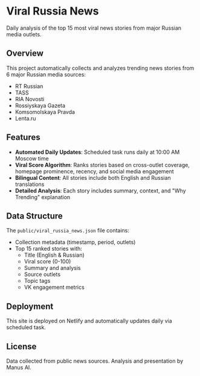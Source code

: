 # Viral Russia News

Daily analysis of the top 15 most viral news stories from major Russian media outlets.

## Overview

This project automatically collects and analyzes trending news stories from 6 major Russian media sources:
- RT Russian
- TASS
- RIA Novosti
- Rossiyskaya Gazeta
- Komsomolskaya Pravda
- Lenta.ru

## Features

- **Automated Daily Updates**: Scheduled task runs daily at 10:00 AM Moscow time
- **Viral Score Algorithm**: Ranks stories based on cross-outlet coverage, homepage prominence, recency, and social media engagement
- **Bilingual Content**: All stories include both English and Russian translations
- **Detailed Analysis**: Each story includes summary, context, and "Why Trending" explanation

## Data Structure

The `public/viral_russia_news.json` file contains:
- Collection metadata (timestamp, period, outlets)
- Top 15 ranked stories with:
  - Title (English & Russian)
  - Viral score (0-100)
  - Summary and analysis
  - Source outlets
  - Topic tags
  - VK engagement metrics

## Deployment

This site is deployed on Netlify and automatically updates daily via scheduled task.

## License

Data collected from public news sources. Analysis and presentation by Manus AI.

